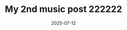 ---
title: "My 2nd music post 222222"
description: "This post explains something really clever."
date: 2025-07-12
tags: [python, automation, github]
draft: false
---